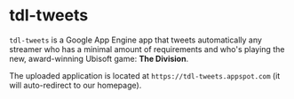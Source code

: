 # tdl-tweets

`tdl-tweets` is a Google App Engine app that tweets automatically any streamer who has a minimal amount of requirements and who's playing the new, award-winning Ubisoft game: **The Division**.

The uploaded application is located at `https://tdl-tweets.appspot.com` (it will auto-redirect to our homepage).
